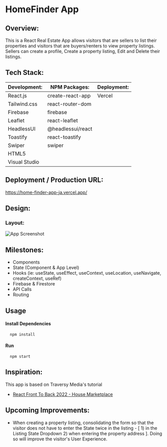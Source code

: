 # HomeFinder App

## Overview:

This is a React Real Estate App allows visitors that are sellers to list their properties and visitors that are buyers/renters to view property listings. Sellers can create a profile, Create a property listing, Edit and Delete their listings.

## Tech Stack:

| Development:  | NPM Packages:     | Deployment: |
| ------------- | ----------------- | ----------- |
| React.js      | create-react-app  | Vercel      |
| Tailwind.css  | react-router-dom  |             |
| Firebase      | firebase          |             |
| Leaflet       | react-leaflet     |             |
| HeadlessUI    | @headlessui/react |             |
| Toastify      | react-toastify    |             |
| Swiper        | swiper            |             |
| HTML5         |                   |             |
| Visual Studio |                   |             |

## Deployment / Production URL:

https://home-finder-app-ja.vercel.app/

## Design:

### Layout:

![App Screenshot](https://i.imgur.com/t5SUZSc.png)

## Milestones:

- Components
- State (Component & App Level)
- Hooks (ie: useState, useEffect, useContext, useLocation, useNavigate, createContext, useRef)
- Firebase & Firestore
- API Calls
- Routing

## Usage

#### Install Dependencies

```http
  npm install
```

#### Run

```http
  npm start
```

## Inspiration:

This app is based on Traversy Media's tutorial

- [React Front To Back 2022 - House Marketplace](https://www.udemy.com/course/react-front-to-back-2022/learn/lecture/29769046#overview)

## Upcoming Improvements:

- When creating a property listing, consolidating the form so that the visitor does not have to enter the State twice in the listing - [ 1) in the Listing State Dropdown 2) when entering the property address ]. Doing so will improve the visitor's User Experience.
